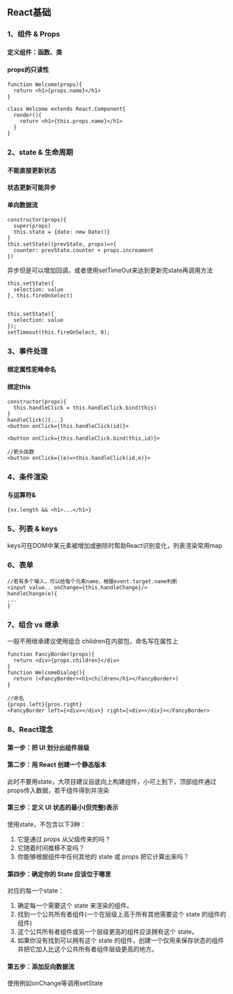 ## React基础
### 1、组件 & Props
#### 定义组件：函数、类
#### props的只读性

```
function Welcome(props){
  return <h1>{props.name}</h1>
}
```
```
class Welcome extends React.Component{
  render(){
    return <h1>{this.props.name}</h1>
  }
}
```
### 2、state & 生命周期
#### 不能直接更新状态
#### 状态更新可能异步
#### 单向数据流
```
constructor(props){
  super(props)
  this.state = {date: new Date()}
}
this.setState((prevState, props)=>{
  counter: prevState.counter + props.increament
})
```
异步但是可以增加回调，或者使用setTimeOut来达到更新完state再调用方法
```
this.setState({
  selection: value
}, this.fireOnSelect)


this.setState({
  selection: value
});
setTimeout(this.fireOnSelect, 0);
```

### 3、事件处理
#### 绑定属性驼峰命名
#### 绑定this
```
constructor(props){
  this.handleClick = this.handleClick.bind(this)
}
handleClick(){...}
<button onClick={this.handleClick(id)}>
```
```
<button onClick={this.handleClick.bind(this,id)}>
```
```
//箭头函数
<button onClick={(e)=>this.handleClick(id,e)}>
```
### 4、条件渲染
#### 与运算符&
```
{xx.length && <h1>...</h1>}
```

### 5、列表 & keys
keys可在DOM中某元素被增加或删除时帮助React识别变化，列表渲染常用map

### 6、表单
```
//若有多个输入，可以给每个元素name，根据event.target.name判断
<input value.. onChange={this.handleChange}/>
handleChange(e){
...
}
```
### 7、组合 vs 继承
一般不用继承建议使用组合
children在内部包，命名写在属性上
```
function FancyBorder(props){
  return <div>{props.children}</div>
}
function WelcomeDialog(){
  return (<FancyBorder><h1>children</h1></FancyBorder>)
}
```
```
//命名
{props.left}{pros.right}
<FancyBorder left={<div></div>} right={<div></div}></FancyBorder>
```
### 8、React理念
#### 第一步：把 UI 划分出组件层级
#### 第二步：用 React 创建一个静态版本
此时不要用state，大项目建议自底向上构建组件，小可上到下，顶部组件通过props传入数据，若干组件得到并渲染
#### 第三步：定义 UI 状态的最小(但完整)表示
使用state，不包含以下3种：
1. 它是通过 props 从父级传来的吗？
2. 它随着时间推移不变吗？
3. 你能够根据组件中任何其他的 state 或 props 把它计算出来吗？
#### 第四步：确定你的 State 应该位于哪里
对应的每一个state：
1. 确定每一个需要这个 state 来渲染的组件。
2. 找到一个公共所有者组件(一个在层级上高于所有其他需要这个 state 的组件的组件)
3. 这个公共所有者组件或另一个层级更高的组件应该拥有这个 state。
4. 如果你没有找到可以拥有这个 state 的组件，创建一个仅用来保存状态的组件并把它加入比这个公共所有者组件层级更高的地方。
#### 第五步：添加反向数据流
使用例如onChange等调用setState


